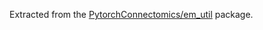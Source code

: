 Extracted from the [PytorchConnectomics/em_util](https://github.com/PytorchConnectomics/em_util/tree/main) package.
